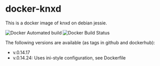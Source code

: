 # docker-knxd
This is a docker image of knxd on debian jessie.

![Docker Automated build](https://img.shields.io/docker/automated/julakali/knxd.svg)
![Docker Build Status](https://img.shields.io/docker/build/julakali/knxd.svg)

The following versions are available (as tags in github and dockerhub):

* v.0.14.17
* v.0.14.24: Uses ini-style configuration, see Dockerfile
